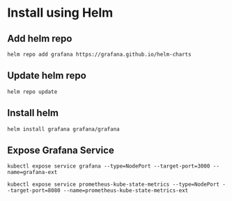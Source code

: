 # Install using Helm

## Add helm repo

`helm repo add grafana https://grafana.github.io/helm-charts`

## Update helm repo

`helm repo update`

## Install helm 

`helm install grafana grafana/grafana`

## Expose Grafana Service

`kubectl expose service grafana --type=NodePort --target-port=3000 --name=grafana-ext`

`kubectl expose service prometheus-kube-state-metrics --type=NodePort --target-port=8080 --name=prometheus-kube-state-metrics-ext`
